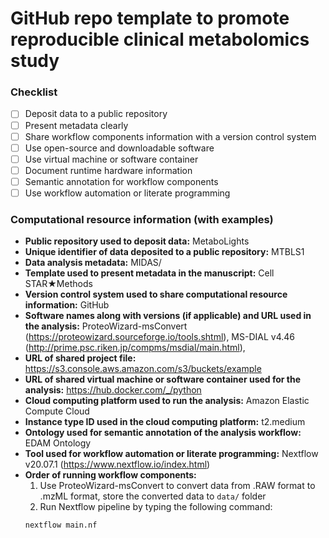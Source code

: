 # GitHub repo template to promote reproducible clinical metabolomics study

### Checklist

- [ ] Deposit data to a public repository
- [ ] Present metadata clearly
- [ ] Share workflow components information with a version control system
- [ ] Use open-source and downloadable software
- [ ] Use virtual machine or software container
- [ ] Document runtime hardware information
- [ ] Semantic annotation for workflow components
- [ ] Use workflow automation or literate programming

### Computational resource information (with examples)

- **Public repository used to deposit data:** MetaboLights
- **Unique identifier of data deposited to a public repository:** MTBLS1
- **Data analysis metadata:** MIDAS/
- **Template used to present metadata in the manuscript:** Cell STAR★Methods
- **Version control system used to share computational resource information:** GitHub
- **Software names along with versions (if applicable) and URL used in the analysis:** ProteoWizard-msConvert (https://proteowizard.sourceforge.io/tools.shtml), MS-DIAL v4.46 (http://prime.psc.riken.jp/compms/msdial/main.html), 
- **URL of shared project file:** https://s3.console.aws.amazon.com/s3/buckets/example
- **URL of shared virtual machine or software container used for the analysis:** https://hub.docker.com/_/python
- **Cloud computing platform used to run the analysis:** Amazon Elastic Compute Cloud
- **Instance type ID used in the cloud computing platform:** t2.medium
- **Ontology used for semantic annotation of the analysis workflow:** EDAM Ontology
- **Tool used for workflow automation or literate programming:** Nextflow v20.07.1 (https://www.nextflow.io/index.html)
- **Order of running workflow components:**
    1. Use ProteoWizard-msConvert to convert data from .RAW format to .mzML format, store the converted data to `data/` folder
    2. Run Nextflow pipeline by typing the following command:
    ```
    nextflow main.nf
    ```
